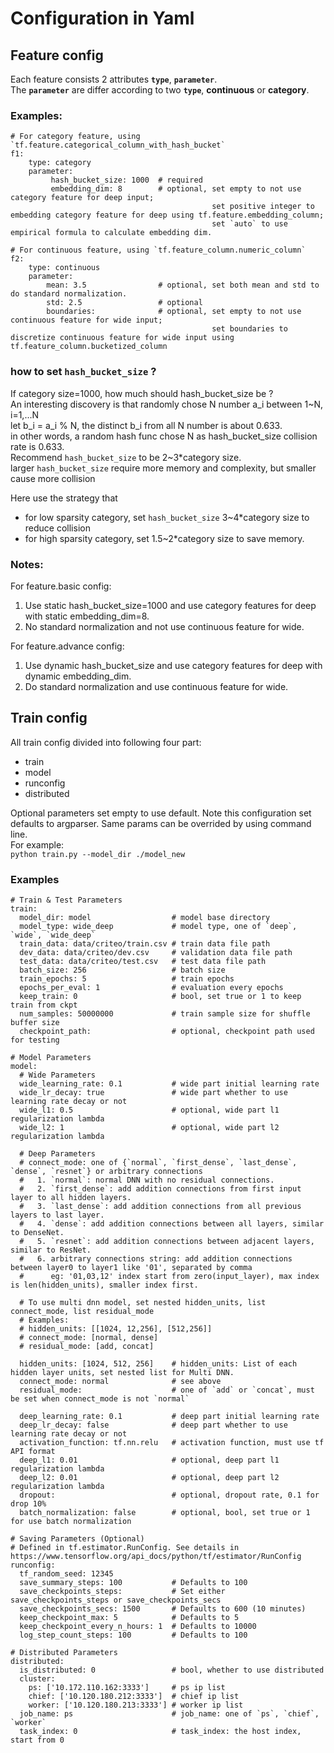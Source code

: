 # Configuration in Yaml

## Feature config
Each feature consists 2 attributes **`type`**, **`parameter`**.  
The **`parameter`** are differ according to two **`type`**, **continuous** or **category**.

### Examples:
```
# For category feature, using `tf.feature.categorical_column_with_hash_bucket` 
f1:                 
    type: category    
    parameter: 
         hash_bucket_size: 1000  # required
         embedding_dim: 8        # optional, set empty to not use category feature for deep input;
                                             set positive integer to embedding category feature for deep using tf.feature.embedding_column;
                                             set `auto` to use empirical formula to calculate embedding dim.
                                             
# For continuous feature, using `tf.feature_column.numeric_column`
f2:                 
    type: continuous    
    parameter:      
        mean: 3.5                # optional, set both mean and std to do standard normalization.
        std: 2.5                 # optional
        boundaries:              # optional, set empty to not use continuous feature for wide input;
                                             set boundaries to discretize continuous feature for wide input using tf.feature_column.bucketized_column
```  
### how to set `hash_bucket_size` ?
If category size=1000, how much should hash_bucket_size be ?  
   An interesting discovery is that randomly chose N number a_i between 1~N, i=1,...N  
     let b_i = a_i % N, the distinct b_i from all N number is about 0.633.  
     in other words, a random hash func chose N as hash_bucket_size collision rate is 0.633.  
   Recommend `hash_bucket_size` to be 2~3*category size.  
     larger `hash_bucket_size` require more memory and complexity, but smaller cause more collision  
   
   Here use the strategy that
   -  for low sparsity category, set `hash_bucket_size` 3~4*category size to reduce collision  
   -  for high sparsity category, set 1.5~2*category size to save memory.  

### Notes:
For feature.basic config:
1. Use static hash_bucket_size=1000 and use category features for deep with static embedding_dim=8.
2. No standard normalization and not use continuous feature for wide.

For feature.advance config:
1. Use dynamic hash_bucket_size and use category features for deep with dynamic embedding_dim.
2. Do standard normalization and use continuous feature for wide.

## Train config
All train config divided into following four part: 
- train 
- model
- runconfig
- distributed

Optional parameters set empty to use default.
Note this configuration set defaults to argparser. Same params can be overrided by using command line.  
For example:   
`python train.py --model_dir ./model_new`

### Examples
```
# Train & Test Parameters
train:
  model_dir: model                  # model base directory            
  model_type: wide_deep             # model type, one of `deep`, `wide`, `wide_deep`
  train_data: data/criteo/train.csv # train data file path
  dev_data: data/criteo/dev.csv     # validation data file path 
  test_data: data/criteo/test.csv   # test data file path
  batch_size: 256                   # batch size
  train_epochs: 5                   # train epochs
  epochs_per_eval: 1                # evaluation every epochs
  keep_train: 0                     # bool, set true or 1 to keep train from ckpt
  num_samples: 50000000             # train sample size for shuffle buffer size
  checkpoint_path:                  # optional, checkpoint path used for testing  

# Model Parameters
model:
  # Wide Parameters                  
  wide_learning_rate: 0.1           # wide part initial learning rate
  wide_lr_decay: true               # wide part whether to use learning rate decay or not
  wide_l1: 0.5                      # optional, wide part l1 regularization lambda
  wide_l2: 1                        # optional, wide part l2 regularization lambda

  # Deep Parameters
  # connect_mode: one of {`normal`, `first_dense`, `last_dense`, `dense`, `resnet`} or arbitrary connections
  #   1. `normal`: normal DNN with no residual connections.
  #   2. `first_dense`: add addition connections from first input layer to all hidden layers.
  #   3. `last_dense`: add addition connections from all previous layers to last layer.
  #   4. `dense`: add addition connections between all layers, similar to DenseNet.
  #   5. `resnet`: add addition connections between adjacent layers, similar to ResNet.
  #   6. arbitrary connections string: add addition connections between layer0 to layer1 like '01', separated by comma
  #      eg: '01,03,12' index start from zero(input_layer), max index is len(hidden_units), smaller index first.
  
  # To use multi dnn model, set nested hidden_units, list connect_mode, list residual_mode
  # Examples:
  # hidden_units: [[1024, 12,256], [512,256]] 
  # connect_mode: [normal, dense]
  # residual_mode: [add, concat]

  hidden_units: [1024, 512, 256]    # hidden_units: List of each hidden layer units, set nested list for Multi DNN. 
  connect_mode: normal              # see above
  residual_mode:                    # one of `add` or `concat`, must be set when connect_mode is not `normal`

  deep_learning_rate: 0.1           # deep part initial learning rate
  deep_lr_decay: false              # deep part whether to use learning rate decay or not
  activation_function: tf.nn.relu   # activation function, must use tf API format
  deep_l1: 0.01                     # optional, deep part l1 regularization lambda
  deep_l2: 0.01                     # optional, deep part l2 regularization lambda
  dropout:                          # optional, dropout rate, 0.1 for drop 10%
  batch_normalization: false        # optional, bool, set true or 1 for use batch normalization
  
# Saving Parameters (Optional)
# Defined in tf.estimator.RunConfig. See details in https://www.tensorflow.org/api_docs/python/tf/estimator/RunConfig
runconfig:
  tf_random_seed: 12345
  save_summary_steps: 100           # Defaults to 100
  save_checkpoints_steps:           # Set either save_checkpoints_steps or save_checkpoints_secs
  save_checkpoints_secs: 1500       # Defaults to 600 (10 minutes)
  keep_checkpoint_max: 5            # Defaults to 5
  keep_checkpoint_every_n_hours: 1  # Defaults to 10000
  log_step_count_steps: 100         # Defaults to 100
  
# Distributed Parameters
distributed:
  is_distributed: 0                 # bool, whether to use distributed 
  cluster:
    ps: ['10.172.110.162:3333']     # ps ip list
    chief: ['10.120.180.212:3333']  # chief ip list
    worker: ['10.120.180.213:3333'] # worker ip list
  job_name: ps                      # job_name: one of `ps`, `chief`, `worker`                     
  task_index: 0                     # task_index: the host index, start from 0
```
  

